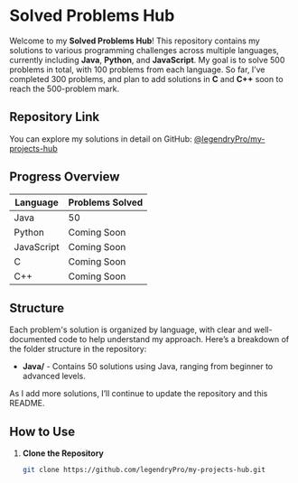 # Solved Problems Hub

Welcome to my **Solved Problems Hub**! This repository contains my solutions to various programming challenges across multiple languages, currently including **Java**, **Python**, and **JavaScript**. My goal is to solve 500 problems in total, with 100 problems from each language. So far, I’ve completed 300 problems, and plan to add solutions in **C** and **C++** soon to reach the 500-problem mark.

## Repository Link
You can explore my solutions in detail on GitHub: [@legendryPro/my-projects-hub](https://github.com/legendryPro/my-projects-hub)

## Progress Overview

| Language     | Problems Solved |
|--------------|-----------------|
| Java         | 50              |
| Python       | Coming Soon     |          |
| JavaScript   | Coming Soon     |
| C            | Coming Soon     |
| C++          | Coming Soon     |

## Structure

Each problem's solution is organized by language, with clear and well-documented code to help understand my approach. Here’s a breakdown of the folder structure in the repository:

- **Java/** - Contains 50 solutions using Java, ranging from beginner to advanced levels.


As I add more solutions, I’ll continue to update the repository and this README.

## How to Use

1. **Clone the Repository**
   ```bash
   git clone https://github.com/legendryPro/my-projects-hub.git
